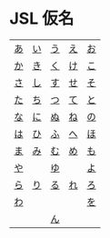 # JSL 仮名

| | | | | |
|-|-|-|-|-|
| [あ](/jp/kana/あ.md) | [い](/jp/kana/い.md) | [う](/jp/kana/う.md) | [え](/jp/kana/え.md) | [お](/jp/kana/お.md) |
| [か](/jp/kana/か.md) | [き](/jp/kana/き.md) | [く](/jp/kana/く.md) | [け](/jp/kana/け.md) | [こ](/jp/kana/こ.md) |
| [さ](/jp/kana/さ.md) | [し](/jp/kana/し.md) | [す](/jp/jkana/す.md) | [せ](/jp/kana/せ.md) | [そ](/jp/kana/そ.md) |
| [た](/jp/kana/た.md) | [ち](/jp/kana/ち.md) | [つ](/jp/kana/つ.md) | [て](/jp/kana/て.md) | [と](/jp/kana/と.md) |
| [な](/jp/kana/な.md) | [に](/jp/kana/に.md) | [ぬ](/jp/kana/ぬ.md) | [ね](/jp/kana/ね.md) | [の](/jp/kana/の.md) |
| [は](/jp/kana/は.md) | [ひ](/jp/kana/ひ.md) | [ふ](/jp/kana/ふ.md) | [へ](/jp/kana/へ.md) | [ほ](/jp/kana/ほ.md) |
| [ま](/jp/kana/ま.md) | [み](/jp/kana/み.md) | [む](/jp/kana/む.md) | [め](/jp/kana/め.md) | [も](/jp/kana/も.md) |
| [や](/jp/kana/や.md) | | [ゆ](/jp/kana/ゆ.md) | | [よ](/jp/kana/よ.md) |
| [ら](/jp/kana/ら.md) | [り](/jp/kana/り.md) | [る](/jp/kana/る.md) | [れ](/jp/kana/れ.md) | [ろ](/jp/kana/ろ.md) |
| [わ](/jp/kana/わ.md) | | | | [を](/jp/kana/を.md) | 
| | | [ん](/jp/kana/ん.md) | | |